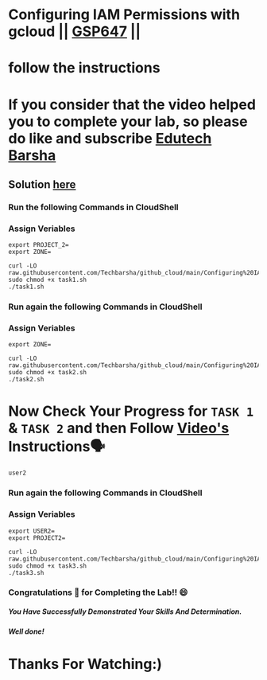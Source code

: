 # Configuring IAM Permissions with gcloud || [GSP647](https://www.cloudskillsboost.google/focuses/7678?parent=catalog) ||

# follow the instructions

# If you consider that the video helped you to complete your lab, so please do like and subscribe [Edutech Barsha](https://www.youtube.com/@edutechbarsha)

## Solution [here](https://youtu.be/xREEyBh2OeE)
### Run the following Commands in CloudShell

### Assign Veriables

```
export PROJECT_2=
export ZONE=
```
```
curl -LO raw.githubusercontent.com/Techbarsha/github_cloud/main/Configuring%20IAM%20Permissions%20with%20gcloud/task1.sh
sudo chmod +x task1.sh
./task1.sh
```

### Run again the following Commands in CloudShell

### Assign Veriables

```
export ZONE=
```
```
curl -LO raw.githubusercontent.com/Techbarsha/github_cloud/main/Configuring%20IAM%20Permissions%20with%20gcloud/task2.sh
sudo chmod +x task2.sh
./task2.sh

```

#  Now Check Your Progress for `TASK 1` & `TASK 2` and then Follow [Video's]() Instructions🗣️

```
user2
```

### Run again the following Commands in CloudShell

### Assign Veriables

```
export USER2=
export PROJECT2=
```
```
curl -LO raw.githubusercontent.com/Techbarsha/github_cloud/main/Configuring%20IAM%20Permissions%20with%20gcloud/task3.sh
sudo chmod +x task3.sh
./task3.sh
```

### Congratulations 🎉 for Completing the Lab!! 😄

##### *You Have Successfully Demonstrated Your Skills And Determination.*

#### *Well done!*

# Thanks For Watching:)


